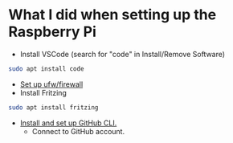 # What I did when setting up the Raspberry Pi

* Install VSCode (search for "code" in Install/Remove Software)
```bash
sudo apt install code
```
* [Set up ufw/firewall](setting-up-ufw.md)
* Install Fritzing
```bash
sudo apt install fritzing
```
* [Install and set up GitHub CLI.](setting-up-github-cli.md) 
  * Connect to GitHub account.